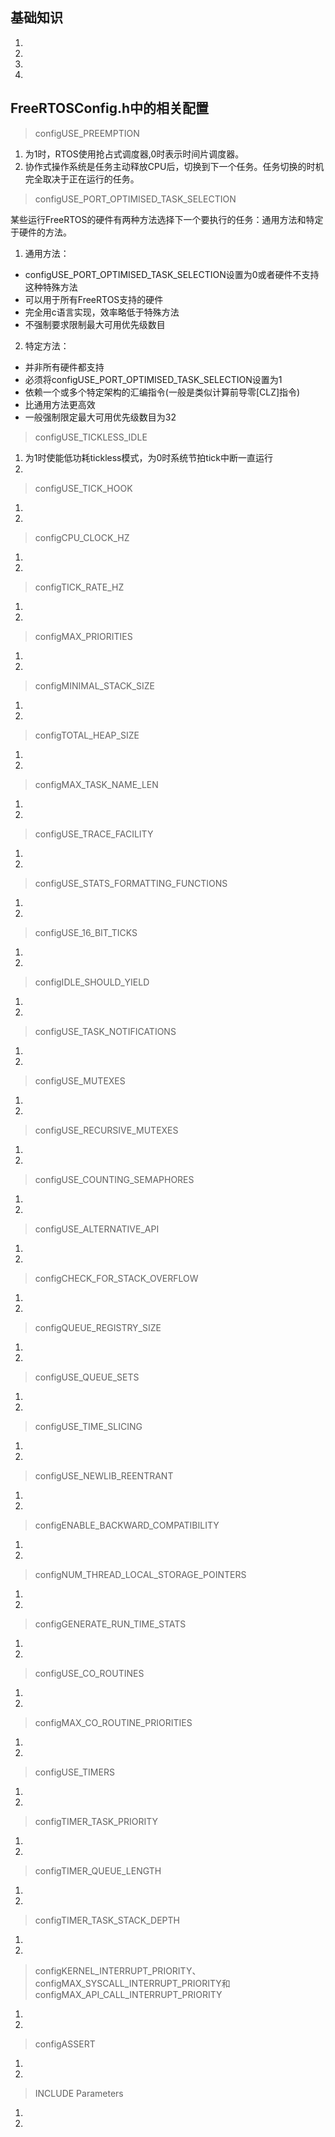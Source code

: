 ## 基础知识
1. 
2. 
3. 
4. 
## FreeRTOSConfig.h中的相关配置
> configUSE_PREEMPTION  
1. 为1时，RTOS使用抢占式调度器,0时表示时间片调度器。
2. 协作式操作系统是任务主动释放CPU后，切换到下一个任务。任务切换的时机完全取决于正在运行的任务。
> configUSE_PORT_OPTIMISED_TASK_SELECTION

某些运行FreeRTOS的硬件有两种方法选择下一个要执行的任务：通用方法和特定于硬件的方法。
1. 通用方法：
* configUSE_PORT_OPTIMISED_TASK_SELECTION设置为0或者硬件不支持这种特殊方法
* 可以用于所有FreeRTOS支持的硬件
* 完全用c语言实现，效率略低于特殊方法
* 不强制要求限制最大可用优先级数目

2. 特定方法：
* 并非所有硬件都支持
* 必须将configUSE_PORT_OPTIMISED_TASK_SELECTION设置为1
* 依赖一个或多个特定架构的汇编指令(一般是类似计算前导零[CLZ]指令)
* 比通用方法更高效
* 一般强制限定最大可用优先级数目为32

> configUSE_TICKLESS_IDLE
1. 为1时使能低功耗tickless模式，为0时系统节拍tick中断一直运行
2. 


> configUSE_TICK_HOOK
1. 
2. 

> configCPU_CLOCK_HZ
1. 
2. 

> configTICK_RATE_HZ
1. 
2. 

> configMAX_PRIORITIES
1. 
2. 

> configMINIMAL_STACK_SIZE
1. 
2. 

> configTOTAL_HEAP_SIZE
1. 
2. 

> configMAX_TASK_NAME_LEN
1. 
2. 

> configUSE_TRACE_FACILITY
1. 
2. 

> configUSE_STATS_FORMATTING_FUNCTIONS 
1. 
2. 

> configUSE_16_BIT_TICKS
1. 
2. 

> configIDLE_SHOULD_YIELD
1. 
2. 

> configUSE_TASK_NOTIFICATIONS
1. 
2. 

> configUSE_MUTEXES
1. 
2. 

> configUSE_RECURSIVE_MUTEXES
1. 
2. 

> configUSE_COUNTING_SEMAPHORES
1. 
2. 

> configUSE_ALTERNATIVE_API
1. 
2. 

> configCHECK_FOR_STACK_OVERFLOW
1. 
2. 

> configQUEUE_REGISTRY_SIZE
1. 
2. 

> configUSE_QUEUE_SETS
1. 
2. 

> configUSE_TIME_SLICING
1. 
2. 

> configUSE_NEWLIB_REENTRANT
1. 
2. 

> configENABLE_BACKWARD_COMPATIBILITY
1. 
2. 

> configNUM_THREAD_LOCAL_STORAGE_POINTERS
1. 
2. 

> configGENERATE_RUN_TIME_STATS
1. 
2. 

> configUSE_CO_ROUTINES
1. 
2. 

> configMAX_CO_ROUTINE_PRIORITIES
1. 
2. 

> configUSE_TIMERS
1. 
2. 

> configTIMER_TASK_PRIORITY
1. 
2. 

> configTIMER_QUEUE_LENGTH
1. 
2. 

> configTIMER_TASK_STACK_DEPTH
1. 
2. 

> configKERNEL_INTERRUPT_PRIORITY、configMAX_SYSCALL_INTERRUPT_PRIORITY和configMAX_API_CALL_INTERRUPT_PRIORITY
1. 
2. 

> configASSERT
1. 
2. 

> INCLUDE Parameters
1. 
2. 

## 